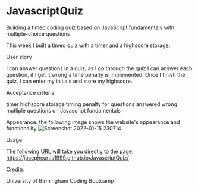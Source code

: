 # JavascriptQuiz
Building a timed coding quiz based on JavaScript fundamentals with multiple-choice questions

This week I built a timed quiz with a timer and a highscore storage.

User story

I can answer questions in a quiz, as I go through the quiz I can answer each question, if I get it wrong a time penalty is implemented. Once I finish the quiz, 
I can enter my initials and store my highscore.

Acceptance criteria

timer
highscore storage
timing penalty for questions answered wrong
mutliple questions on Javascript fundamentals

Appearance: the following image shows the website's appearance and functionality
![Screenshot 2022-01-15 230714](https://user-images.githubusercontent.com/94229291/149640528-5bf37ff1-210f-42db-a3d0-bbd60e60d1fb.jpg)




Usage

The following URL will take you directly to the page: https://josephcurtis1999.github.io/JavascriptQuiz/

Credits

University of Birmingham Coding Bootcamp
